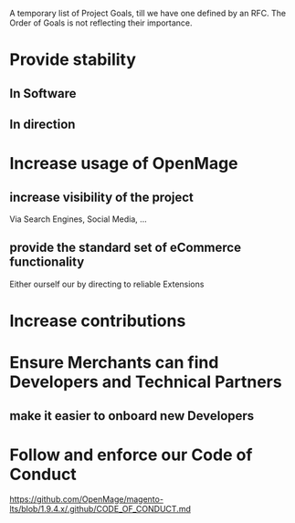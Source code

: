 A temporary list of Project Goals, till we have one defined by an RFC.
The Order of Goals is not reflecting their importance.


# Provide stability

## In Software

## In direction

# Increase usage of OpenMage

## increase visibility of the project

Via Search Engines, Social Media, ...

## provide the standard set of eCommerce functionality

Either ourself our by directing to reliable Extensions

# Increase contributions


# Ensure Merchants can find Developers and Technical Partners

## make it easier to onboard new Developers

# Follow and enforce our Code of Conduct

https://github.com/OpenMage/magento-lts/blob/1.9.4.x/.github/CODE_OF_CONDUCT.md

